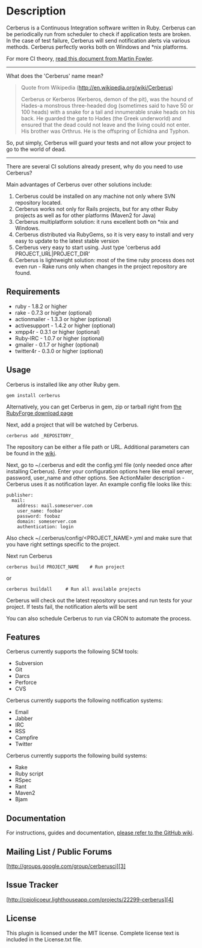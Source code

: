 # Description

Cerberus is a Continuous Integration software written in Ruby. Cerberus can be periodically run from scheduler to check if application tests are broken. In the case of test failure, Cerberus will send notification alerts via various methods. Cerberus perfectly works both on Windows and *nix platforms.

For more CI theory, [read this document from Martin Fowler][1].

***

What does the 'Cerberus' name mean?
> Quote from Wikipedia (http://en.wikipedia.org/wiki/Cerberus)
>
> Cerberus or Kerberos (Kerberos, demon of the pit), was the hound of Hades-a monstrous three-headed dog (sometimes said to have 50 or 100 heads) with a snake for a tail and innumerable snake heads on his back.
He guarded the gate to Hades (the Greek underworld) and ensured that the dead could not leave and the living could not enter. His brother was Orthrus. He is the offspring of Echidna and Typhon.

So, put simply, Cerberus will guard your tests and not allow your project to go to the world of dead. 

***

There are several CI solutions already present, why do you need to use Cerberus?

Main advantages of Cerberus over other solutions include:

1. Cerberus could be installed on any machine not only where SVN repository located.
2. Cerberus works not only for Rails projects, but for any other Ruby projects as well as for other platforms (Maven2 for Java)
3. Cerberus multiplatform solution: it runs excellent both on *nix and Windows.
4. Cerberus distributed via RubyGems, so it is very easy to install and very easy to update to the latest stable version
5. Cerberus very easy to start using. Just type 'cerberus add PROJECT_URL|PROJECT_DIR'
6. Cerberus is lightweight solution: most of the time ruby process does not even run - Rake runs only when changes in the project repository are found.

## Requirements

* ruby - 1.8.2 or higher
* rake - 0.7.3 or higher (optional)
* actionmailer - 1.3.3 or higher (optional)
* activesupport - 1.4.2 or higher (optional)
* xmpp4r - 0.3.1 or higher (optional)
* Ruby-IRC - 1.0.7 or higher (optional)
* gmailer - 0.1.7 or higher (optional)
* twitter4r - 0.3.0 or higher (optional)

## Usage
 
Cerberus is installed like any other Ruby gem.

    gem install cerberus

Alternatively, you can  get Cerberus in gem, zip or tarball right from [the RubyForge download page][5] 

Next, add a project that will be watched by Cerberus.

    cerberus add _REPOSITORY_

The repository can be either a file path or URL.  Additional parameters can be found in the [wiki][2].

Next, go to ~/.cerberus and edit the config.yml file (only needed once after installing Cerberus). Enter your configuration options here like email server, password, user_name and other options. See ActionMailer description - Cerberus uses it as notification layer. An example config file looks like this:

    publisher:
      mail:
        address: mail.someserver.com
        user_name: foobar
        password: foobaz
        domain: someserver.com
        authentication: login

Also check ~/.cerberus/config/<PROJECT_NAME>.yml and make sure that you have right settings specific to the project.

Next run Cerberus 

    cerberus build PROJECT_NAME    # Run project

or

    cerberus buildall     # Run all available projects


Cerberus will check out the latest repository sources and run tests for your project.  If tests fail, the notification alerts will be sent

You can also schedule Cerberus to run via CRON to automate the process.


## Features

Cerberus currently supports the following SCM tools: 

  * Subversion
  * Git
  * Darcs
  * Perforce
  * CVS

Cerberus currently supports the following notification systems: 

  * Email
  * Jabber
  * IRC
  * RSS
  * Campfire
  * Twitter

Cerberus currently supports the following build systems: 

  * Rake
  * Ruby script
  * RSpec
  * Rant
  * Maven2
  * Bjam
  

## Documentation

For instructions, guides and documentation, [please refer to the GitHub wiki][2].

## Mailing List / Public Forums

[http://groups.google.com/group/cerberusci][3]

## Issue Tracker

[http://cpjolicoeur.lighthouseapp.com/projects/22299-cerberus][4]

## License

This plugin is licensed under the MIT license. Complete license text
is included in the License.txt file.


[1]:http://www.martinfowler.com/articles/continuousIntegration.html
[2]:http://wiki.github.com/cpjolicoeur/cerberusci
[3]:http://groups.google.com/group/cerberusci
[4]:http://cpjolicoeur.lighthouseapp.com/projects/22299-cerberus
[5]:http://rubyforge.org/frs/?group_id=1794